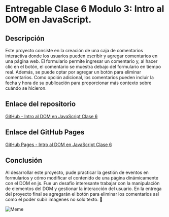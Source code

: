 # Entregable Clase 6 Modulo 3: Intro al DOM en JavaScript.

## Descripción

Este proyecto consiste en la creación de una caja de comentarios interactiva donde los usuarios pueden escribir y agregar comentarios en una página web. El formulario permite ingresar un comentario y, al hacer clic en el botón, el comentario se muestra debajo del formulario en tiempo real. Además, se puede optar por agregar un botón para eliminar comentarios. Como opción adicional, los comentarios pueden incluir la fecha y hora de su publicación para proporcionar más contexto sobre cuándo se hicieron.

## Enlace del repositorio

[GitHub - Intro al DOM en JavaScript  Clase 6](https://github.com/AilynMza/Intro.al.DOM-Clase-6-M3)

## Enlace del GitHub Pages

[GitHub Pages - Intro al DOM en JavaScript Clase 6](https://ailynmza.github.io/Dominando.El.DOM-Clase-7-M3/)

## Conclusión
Al desarrollar este proyecto, pude practicar la gestión de eventos en formularios y cómo modificar el contenido de una página dinámicamente con el DOM en js. Fue un desafío interesante trabajar con la manipulación de elementos del DOM y gestionar la interacción del usuario. En la entrega del proyecto final se agregarán el botón para eliminar los comentarios así como el poder subir imagenes no solo texto. 🔑

![Meme](/imgs/js-jokee-girl.png)